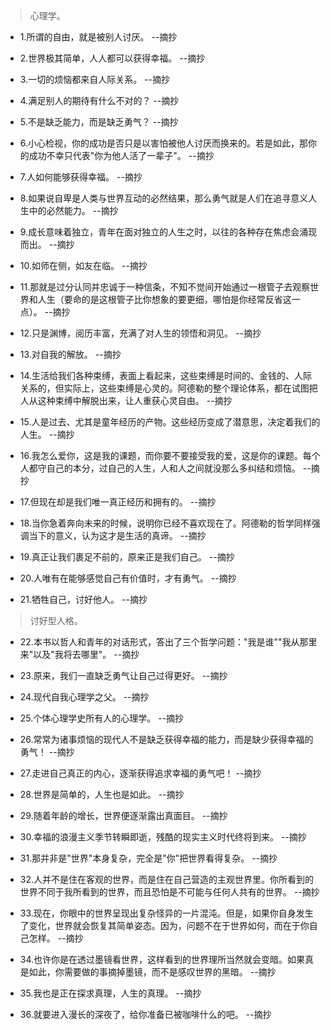 >心理学。

- 1.所谓的自由，就是被别人讨厌。 --摘抄

- 2.世界极其简单，人人都可以获得幸福。 --摘抄

- 3.一切的烦恼都来自人际关系。 --摘抄

- 4.满足别人的期待有什么不对的？ --摘抄

- 5.不是缺乏能力，而是缺乏勇气？ --摘抄

- 6.小心检视，你的成功是否只是以害怕被他人讨厌而换来的。若是如此，那你的成功不幸只代表"你为他人活了一辈子"。 --摘抄

- 7.人如何能够获得幸福。 --摘抄

- 8.如果说自卑是人类与世界互动的必然结果，那么勇气就是人们在追寻意义人生中的必然能力。 --摘抄

- 9.成长意味着独立，青年在面对独立的人生之时，以往的各种存在焦虑会涌现而出。 --摘抄

- 10.如师在侧，如友在临。 --摘抄

- 11.那就是过分认同并忠诚于一种信条，不知不觉间开始通过一根管子去观察世界和人生（要命的是这根管子比你想象的要更细，哪怕是你经常反省这一点）。 --摘抄

- 12.只是渊博，阅历丰富，充满了对人生的领悟和洞见。 --摘抄

- 13.对自我的解放。 --摘抄

- 14.生活给我们各种束缚，表面上看起来，这些束缚是时间的、金钱的、人际关系的，但实际上，这些束缚是心灵的。阿德勒的整个理论体系，都在试图把人从这种束缚中解脱出来，让人重获心灵自由。 --摘抄

- 15.人是过去、尤其是童年经历的产物。这些经历变成了潜意思，决定着我们的人生。 --摘抄

- 16.我怎么爱你，这是我的课题，而你要不要接受我的爱，这是你的课题。每个人都守自己的本分，过自己的人生，人和人之间就没那么多纠结和烦恼。 --摘抄

- 17.但现在却是我们唯一真正经历和拥有的。 --摘抄

- 18.当你急着奔向未来的时候，说明你已经不喜欢现在了。阿德勒的哲学同样强调当下的意义，认为这才是生活的真谛。 --摘抄

- 19.真正让我们裹足不前的，原来正是我们自己。 --摘抄

- 20.人唯有在能够感觉自己有价值时，才有勇气。 --摘抄

- 21.牺牲自己，讨好他人。 --摘抄

>讨好型人格。

- 22.本书以哲人和青年的对话形式，答出了三个哲学问题："我是谁""我从那里来"以及"我将去哪里"。 --摘抄

- 23.原来，我们一直缺乏勇气让自己过得更好。 --摘抄

- 24.现代自我心理学之父。 --摘抄

- 25.个体心理学史所有人的心理学。 --摘抄

- 26.常常为诸事烦恼的现代人不是缺乏获得幸福的能力，而是缺少获得幸福的勇气！ --摘抄

- 27.走进自己真正的内心，逐渐获得追求幸福的勇气吧！ --摘抄

- 28.世界是简单的，人生也是如此。 --摘抄

- 29.随着年龄的增长，世界便逐渐露出真面目。 --摘抄

- 30.幸福的浪漫主义季节转瞬即逝，残酷的现实主义时代终将到来。 --摘抄

- 31.那并非是"世界"本身复杂，完全是"你"把世界看得复杂。 --摘抄

- 32.人并不是住在客观的世界，而是住在自己营造的主观世界里。你所看到的世界不同于我所看到的世界，而且恐怕是不可能与任何人共有的世界。 --摘抄

- 33.现在，你眼中的世界呈现出复杂怪异的一片混沌。但是，如果你自身发生了变化，世界就会恢复其简单姿态。因为，问题不在于世界如何，而在于你自己怎样。 --摘抄

- 34.也许你是在透过墨镜看世界，这样看到的世界理所当然就会变暗。如果真是如此，你需要做的事摘掉墨镜，而不是感叹世界的黑暗。 --摘抄

- 35.我也是正在探求真理，人生的真理。 --摘抄

- 36.就要进入漫长的深夜了，给你准备已被咖啡什么的吧。 --摘抄

